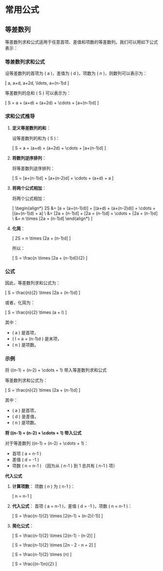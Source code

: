 # 常用公式

## 等差数列

等差数列求和公式适用于任意首项、差值和项数的等差数列。我们可以用如下公式表示：

### 等差数列求和公式

设等差数列的首项为 \( a \)，差值为 \( d \)，项数为 \( n \)，则数列可以表示为：

\[ a, a+d, a+2d, \ldots, a+(n-1)d \]

等差数列的总和 \( S \) 可以表示为：

\[ S = a + (a+d) + (a+2d) + \cdots + [a+(n-1)d] \]

### 求和公式推导

1. **定义等差数列的和**：

   设等差数列的和为 \( S \)：

   \[
   S = a + (a+d) + (a+2d) + \cdots + [a+(n-1)d]
   \]

2. **将数列逆序排列**：

   将等差数列逆序排列：

   \[
   S = [a+(n-1)d] + [a+(n-2)d] + \cdots + (a+d) + a
   \]

3. **将两个公式相加**：

   将两个公式相加：

   \[
   \begin{align*}
   2S &= [a + (a+(n-1)d)] + [(a+d) + (a+(n-2)d)] + \cdots + [(a+(n-1)d) + a] \\
      &= [2a + (n-1)d] + [2a + (n-1)d] + \cdots + [2a + (n-1)d] \\
      &= n \times [2a + (n-1)d]
   \end{align*}
   \]

4. **化简**：

   \[
   2S = n \times [2a + (n-1)d]
   \]

   所以：

   \[
   S = \frac{n \times [2a + (n-1)d]}{2}
   \]

### 公式

因此，等差数列求和公式为：

\[ S = \frac{n}{2} \times [2a + (n-1)d] \]

或者，化简为：

\[ S = \frac{n}{2} \times (a + l) \]

其中：

- \( a \) 是首项，
- \( l = a + (n-1)d \) 是末项，
- \( n \) 是项数。

### 示例

将 \((n-1) + (n-2) + \cdots + 1\) 带入等差数列求和公式

等差数列求和公式为：

\[ S = \frac{n}{2} \times [2a + (n-1)d] \]

其中：

- \( a \) 是首项，
- \( d \) 是差值，
- \( n \) 是项数。

**将 \((n-1) + (n-2) + \cdots + 1\) 带入公式**

对于等差数列 \((n-1) + (n-2) + \cdots + 1\)：

- 首项 \( a = n-1 \)
- 差值 \( d = -1 \)
- 项数 \( n = n-1 \) （因为从 \( n-1 \) 到 1 总共有 \( n-1 \) 项）

**代入公式**

1. **计算项数**：
   项数 \( n \) 为 \( n-1 \)：

   \[
   n = n-1
   \]

2. **代入公式**：
   首项 \( a = n-1 \)，差值 \( d = -1 \)，项数 \( n = n-1 \)：

   \[
   S = \frac{n-1}{2} \times [2(n-1) + (n-2)(-1)]
   \]

3. **简化公式**：

   \[
   S = \frac{n-1}{2} \times [2(n-1) - (n-2)]
   \]

   \[
   S = \frac{n-1}{2} \times [2n - 2 - n + 2]
   \]

   \[
   S = \frac{n-1}{2} \times (n)
   \]

   \[
   S = \frac{(n-1)n}{2}
   \]
